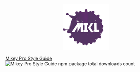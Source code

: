 <div width="100%" align="center">
  <img
    width="144"
    height="144"
    src="./images/mikl.png"
  />
</div>

[Mikey Pro Style Guide](https://github.com/mikey-pro/style-guide) ![Mikey Pro Style Guide npm package total downloads count](https://img.shields.io/npm/dt/@mikey-pro/style-guide?color=%239987d8&style=for-the-badge)
